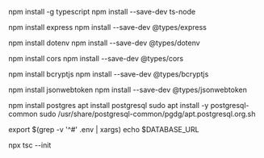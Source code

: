 <!-- Install  TypeScript-->
npm install -g typescript
npm install --save-dev ts-node

<!-- Install Express -->
npm install express
npm install --save-dev @types/express

<!-- Install dotenv -->
npm install dotenv
npm install --save-dev @types/dotenv

<!-- Install cors -->
npm install cors
npm install --save-dev @types/cors

<!-- Bcrypt -->
npm install bcryptjs
npm install --save-dev @types/bcryptjs

<!-- JWTToken -->
npm install jsonwebtoken
npm install --save-dev @types/jsonwebtoken

<!-- Postgres -->
npm install postgres
apt install postgresql
sudo apt install -y postgresql-common
sudo /usr/share/postgresql-common/pgdg/apt.postgresql.org.sh

<!-- confige psql if fatal error -->
export $(grep -v '^#' .env | xargs)
echo $DATABASE_URL


<!-- create tsconfig.json -->
npx tsc --init
